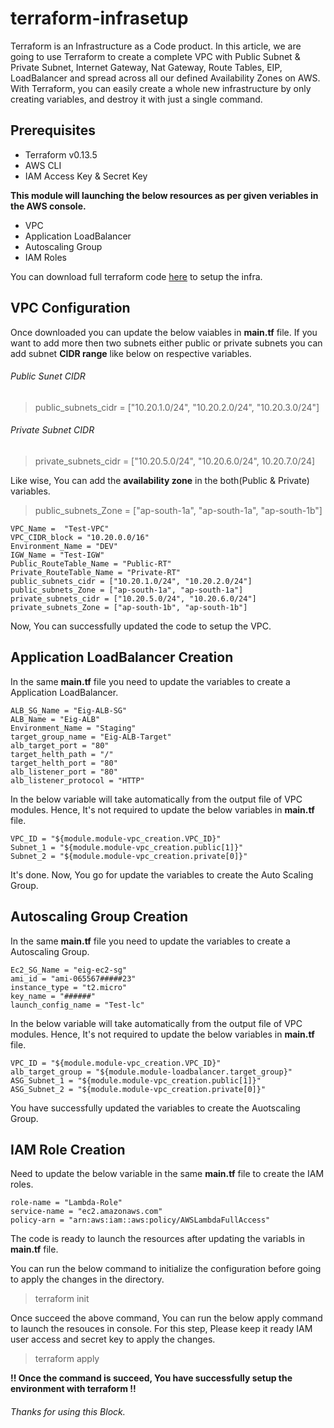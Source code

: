 # terraform-infrasetup

Terraform is an Infrastructure as a Code product. In this article, we are going to use Terraform to create a complete VPC with Public Subnet & Private Subnet, Internet Gateway, Nat Gateway, Route Tables, EIP, LoadBalancer and spread across all our defined Availability Zones on AWS. With Terraform, you can easily create a whole new infrastructure by only creating variables, and destroy it with just a single command.

## Prerequisites
- Terraform v0.13.5
- AWS CLI
- IAM Access Key & Secret Key

**This module will launching the below resources as per given veriables in the AWS console.**
- VPC
- Application LoadBalancer
- Autoscaling Group 
- IAM Roles

You can download full terraform code [here](https://github.com/TechyCloud/terraform-infrasetup/archive/main.zip) to setup the infra.

## VPC Configuration

Once downloaded you can update the below vaiables in **main.tf** file. If you want to add more then two subnets either public or private subnets you can add subnet **CIDR range** like below on respective variables. 

###### Public Sunet CIDR
> public_subnets_cidr = ["10.20.1.0/24", "10.20.2.0/24", "10.20.3.0/24"]

###### Private Subnet CIDR
> private_subnets_cidr = ["10.20.5.0/24", "10.20.6.0/24", 10.20.7.0/24]


Like wise, You can add the **availability zone** in the both(Public & Private) variables.

> public_subnets_Zone = ["ap-south-1a", "ap-south-1a", "ap-south-1b"]

```
VPC_Name =  "Test-VPC"
VPC_CIDR_block = "10.20.0.0/16"
Environment_Name = "DEV"
IGW_Name = "Test-IGW"
Public_RouteTable_Name = "Public-RT"
Private_RouteTable_Name = "Private-RT"
public_subnets_cidr = ["10.20.1.0/24", "10.20.2.0/24"]
public_subnets_Zone = ["ap-south-1a", "ap-south-1a"]
private_subnets_cidr = ["10.20.5.0/24", "10.20.6.0/24"]
private_subnets_Zone = ["ap-south-1b", "ap-south-1b"]
```

Now, You can successfully updated the code to setup the VPC.

## Application LoadBalancer Creation

In the same **main.tf** file you need to update the variables to create a Application LoadBalancer.

```
ALB_SG_Name = "Eig-ALB-SG"
ALB_Name = "Eig-ALB"
Environment_Name = "Staging"
target_group_name = "Eig-ALB-Target"
alb_target_port = "80"
target_helth_path = "/"
target_helth_port = "80"
alb_listener_port = "80"
alb_listener_protocol = "HTTP"
```

In the below variable will take automatically from the output file of VPC modules. Hence, It's not required to update the below variables in **main.tf** file.

```
VPC_ID = "${module.module-vpc_creation.VPC_ID}"
Subnet_1 = "${module.module-vpc_creation.public[1]}"
Subnet_2 = "${module.module-vpc_creation.private[0]}"
```
It's done. Now, You go for update the variables to create the Auto Scaling Group.

## Autoscaling Group Creation

In the same **main.tf** file you need to update the variables to create a Autoscaling Group.

```
Ec2_SG_Name = "eig-ec2-sg"
ami_id = "ami-065567#####23"
instance_type = "t2.micro"
key_name = "######"
launch_config_name = "Test-lc"
```
In the below variable will take automatically from the output file of VPC modules. Hence, It's not required to update the below variables in **main.tf** file.

```
VPC_ID = "${module.module-vpc_creation.VPC_ID}"
alb_target_group = "${module.module-loadbalancer.target_group}"
ASG_Subnet_1 = "${module.module-vpc_creation.public[1]}"
ASG_Subnet_2 = "${module.module-vpc_creation.private[0]}"
```

You have successfully updated the variables to create the Auotscaling Group.

## IAM Role Creation

Need to update the below variable in the same **main.tf** file to create the IAM roles.

```
role-name = "Lambda-Role"
service-name = "ec2.amazonaws.com"
policy-arn = "arn:aws:iam::aws:policy/AWSLambdaFullAccess"
```

The code is ready to launch the resources after updating the variabls in **main.tf** file. 

You can run the below command to initialize the configuration before going to apply the changes in the directory.

> terraform init

Once succeed the above command, You can run the below apply command to launch the resouces in console. For this step, Please keep it ready IAM user access and secret key to apply the changes.   

> terraform apply


**!! Once the command is succeed, You have successfully setup the environment with terraform !!**

###### Thanks for using this Block.
